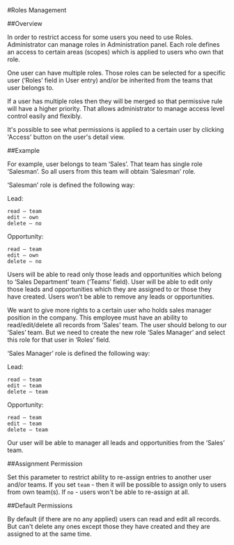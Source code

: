 #Roles Management

##Overview

In order to restrict access for some users you need to use Roles. Administrator can manage roles in Administration panel. Each role defines an access to certain areas (scopes) which is applied to users who own that role.

One user can have multiple roles. Those roles can be selected for a specific user (‘Roles’ field in User entry) and/or be inherited from the teams that user belongs to.

If a user has multiple roles then they will be merged so that permissive rule will have a higher priority. That allows administrator to manage access level control easily and flexibly.

It's possible to see what permissions is applied to a certain user by clicking 'Access' button on the user's detail view.

##Example

For example, user belongs to team ‘Sales’. That team has single role ‘Salesman’. So all users from this team will obtain ‘Salesman’ role.

‘Salesman’ role is defined the following way:

Lead:
```
read – team
edit – own
delete – no
```

Opportunity:
```
read – team
edit – own
delete – no
```

Users will be able to read only those leads and opportunities which belong to ‘Sales Department’ team (‘Teams’ field).
User will be able to edit only those leads and opportunities which they are assigned to or those they have created.
Users won’t be able to remove any leads or opportunities.

We want to give more rights to a certain user who holds sales manager position in the company. This employee must have an ability to read/edit/delete all records from ‘Sales’ team. The user should belong to our ‘Sales’ team. But we need to create the new role ‘Sales Manager’ and select this role for that user in ‘Roles’ field.

‘Sales Manager’ role is defined the following way:

Lead:
```
read – team
edit – team
delete – team
```

Opportunity:
```
read – team
edit – team
delete – team
```

Our user will be able to manager all leads and opportunities from the ‘Sales’ team.

##Assignment Permission

Set this parameter to restrict ability to re-assign entries to another user and/or teams. If you set `team` - then it will be possible to assign only to users from own team(s). If `no` - users won't be able to re-assign at all.

##Default Permissions

By default (if there are no any applied) users can read and edit all records. But can't delete any ones except those they have created and they are assigned to at the same time.
